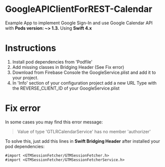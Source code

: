 # GoogleAPIClientForREST-Calendar

Example App to implement Google Sign-In and use Google Calendar API with **Pods version: ~> 1.3.** 
Using **Swift 4.x**

# Instructions

 1. Install pod dependencies from 'Podfile'
 2. Add missing classes in Bridging Header (See Fix error)
 3. Download from Firebase Console the GoogleService.plist and add it to your project.
 4. In 'Info' section of your configuration project add a new URL Type with the REVERSE_CLIENT_ID of your GoogleService.plist
 

# Fix error

In some cases you may find this error message: 

> Value of type 'GTLRCalendarService' has no member 'authorizer'

To solve this, just add this lines in **Swift Bridging Header** after installed your pod dependencies: 

    #import <GTMSessionFetcher/GTMSessionFetcher.h> 
    #import <GTMSessionFetcher/GTMSessionFetcherService.h>
